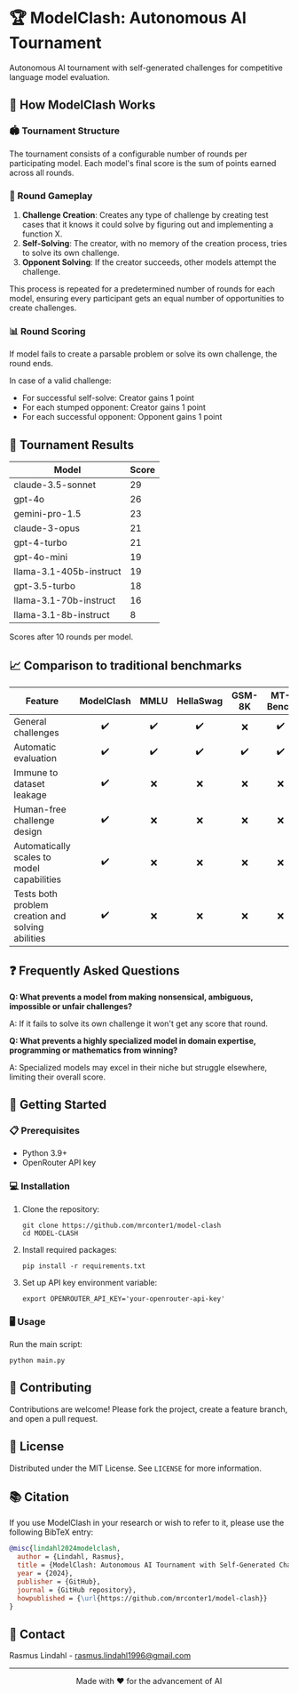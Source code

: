 # 🏆 ModelClash: Autonomous AI Tournament

Autonomous AI tournament with self-generated challenges for competitive language model evaluation.

## 🧠 How ModelClash Works

### 🏟️ Tournament Structure

The tournament consists of a configurable number of rounds per participating model. Each model's final score is the sum of points earned across all rounds.

### 🎯 Round Gameplay

1. **Challenge Creation**: Creates any type of challenge by creating test cases that it knows it could solve by figuring out and implementing a function X.
2. **Self-Solving**: The creator, with no memory of the creation process, tries to solve its own challenge.
3. **Opponent Solving**: If the creator succeeds, other models attempt the challenge.

This process is repeated for a predetermined number of rounds for each model, ensuring every participant gets an equal number of opportunities to create challenges.

### 📊 Round Scoring

If model fails to create a parsable problem or solve its own challenge, the round ends.

In case of a valid challenge:
- For successful self-solve: Creator gains 1 point
- For each stumped opponent: Creator gains 1 point
- For each successful opponent: Opponent gains 1 point

## 🏅 Tournament Results

| Model                   | Score |
|-------------------------|-------|
| claude-3.5-sonnet       | 29    |
| gpt-4o                  | 26    |
| gemini-pro-1.5          | 23    |
| claude-3-opus           | 21    |
| gpt-4-turbo             | 21    |
| gpt-4o-mini             | 19    |
| llama-3.1-405b-instruct | 19    |
| gpt-3.5-turbo           | 18    |
| llama-3.1-70b-instruct  | 16    |
| llama-3.1-8b-instruct   | 8     |

Scores after 10 rounds per model.

## 📈 Comparison to traditional benchmarks

| Feature                                           | ModelClash | MMLU | HellaSwag | GSM-8K | MT-Bench | AlpacaEval | Chatbot Arena |
|---------------------------------------------------|:----------:|:----:|:---------:|:------:|:--------:|:----------:|:-------------:|
| General challenges                                |     ✔️     |  ✔️  |     ✔️    |   ❌   |    ✔️    |     ❌     |      ✔️       |
| Automatic evaluation                              |     ✔️     |  ✔️  |     ✔️    |   ✔️   |    ✔️    |     ✔️     |      ❌       |
| Immune to dataset leakage                         |     ✔️     |  ❌  |     ❌    |   ❌   |    ❌    |     ❌     |      ✔️       |
| Human-free challenge design                       |     ✔️     |  ❌  |     ❌    |   ❌   |    ❌    |     ❌     |      ❌       |
| Automatically scales to model capabilities        |     ✔️     |  ❌  |     ❌    |   ❌   |    ❌    |     ❌     |      ❌       |
| Tests both problem creation and solving abilities |     ✔️     |  ❌  |     ❌    |   ❌   |    ❌    |     ❌     |      ❌       |

## ❓ Frequently Asked Questions

**Q: What prevents a model from making nonsensical, ambiguous, impossible or unfair challenges?**

A: If it fails to solve its own challenge it won't get any score that round.

**Q: What prevents a highly specialized model in domain expertise, programming or mathematics from winning?**

A: Specialized models may excel in their niche but struggle elsewhere, limiting their overall score.

## 🚀 Getting Started

### 📋 Prerequisites

- Python 3.9+
- OpenRouter API key

### 💻 Installation

1. Clone the repository:
   ```
   git clone https://github.com/mrconter1/model-clash
   cd MODEL-CLASH
   ```

2. Install required packages:
   ```
   pip install -r requirements.txt
   ```

3. Set up API key environment variable:
   ```
   export OPENROUTER_API_KEY='your-openrouter-api-key'
   ```

### 🖥️ Usage

Run the main script:

```
python main.py
```

## 👥 Contributing

Contributions are welcome! Please fork the project, create a feature branch, and open a pull request.

## 📄 License

Distributed under the MIT License. See `LICENSE` for more information.

## 📚 Citation

If you use ModelClash in your research or wish to refer to it, please use the following BibTeX entry:

```bibtex
@misc{lindahl2024modelclash,
  author = {Lindahl, Rasmus},
  title = {ModelClash: Autonomous AI Tournament with Self-Generated Challenges for Competitive Language Model Evaluation},
  year = {2024},
  publisher = {GitHub},
  journal = {GitHub repository},
  howpublished = {\url{https://github.com/mrconter1/model-clash}}
}
```

## 📧 Contact

Rasmus Lindahl - rasmus.lindahl1996@gmail.com

---

<p align="center">Made with ❤️ for the advancement of AI</p>
